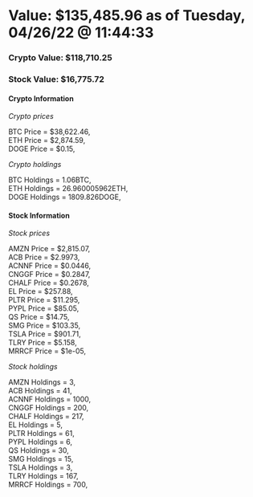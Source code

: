 # Value: $135,485.96 as of Tuesday, 04/26/22 @ 11:44:33 

### Crypto Value: $118,710.25

### Stock Value: $16,775.72

#### Crypto Information 
*Crypto prices* 

BTC Price = $38,622.46,  
ETH Price = $2,874.59,  
DOGE Price = $0.15,  


*Crypto holdings* 

BTC Holdings = 1.06BTC,  
ETH Holdings = 26.960005962ETH,  
DOGE Holdings = 1809.826DOGE,  


#### Stock Information 

*Stock prices* 

AMZN Price = $2,815.07,  
ACB Price = $2.9973,  
ACNNF Price = $0.0446,  
CNGGF Price = $0.2847,  
CHALF Price = $0.2678,  
EL Price = $257.88,  
PLTR Price = $11.295,  
PYPL Price = $85.05,  
QS Price = $14.75,  
SMG Price = $103.35,  
TSLA Price = $901.71,  
TLRY Price = $5.158,  
MRRCF Price = $1e-05,  


*Stock holdings* 

AMZN Holdings = 3,  
ACB Holdings = 41,  
ACNNF Holdings = 1000,  
CNGGF Holdings = 200,  
CHALF Holdings = 217,  
EL Holdings = 5,  
PLTR Holdings = 61,  
PYPL Holdings = 6,  
QS Holdings = 30,  
SMG Holdings = 15,  
TSLA Holdings = 3,  
TLRY Holdings = 167,  
MRRCF Holdings = 700,  


